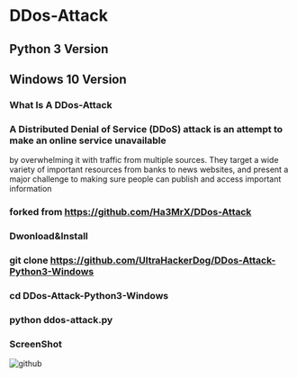 
# DDos-Attack 

## Python 3 Version
## Windows 10 Version

### What Is A DDos-Attack

### A Distributed Denial of Service (DDoS) attack is an attempt to make an online service unavailable 
by overwhelming it with traffic from multiple sources. They target a wide variety of important resources
from banks to news websites, and present a major challenge to making sure people can publish and access important information

### forked from https://github.com/Ha3MrX/DDos-Attack

### Dwonload&Install

### git clone https://github.com/UltraHackerDog/DDos-Attack-Python3-Windows

### cd DDos-Attack-Python3-Windows

### python ddos-attack.py

### ScreenShot 

![github](https://user-images.githubusercontent.com/69469132/134326554-274b415d-77d9-4987-b8e0-189167208b0b.png)




